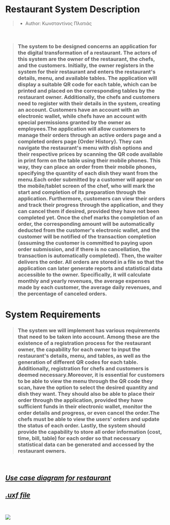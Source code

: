 # Restaurant System Description

> * Author: Κωνσταντίνος Πλατιάς 
<br/>

> ### The system to be designed concerns an application for the digital transformation of a restaurant. The actors of this system are the owner of the restaurant, the chefs, and the customers. Initially, the owner registers in the system for their restaurant and enters the restaurant's details, menu, and available tables. The application will display a suitable QR code for each table, which can be printed and placed on the corresponding tables by the restaurant owner. Additionally, the chefs and customers need to register with their details in the system, creating an account. Customers have an account with an electronic wallet, while chefs have an account with special permissions granted by the owner as employees.The application will allow customers to manage their orders through an active orders page and a completed orders page (Order History). They can navigate the restaurant's menu with dish options and their respective prices by scanning the QR code available in print form on the table using their mobile phones. This way, they can place an order from their mobile phones, specifying the quantity of each dish they want from the menu.Each order submitted by a customer will appear on the mobile/tablet screen of the chef, who will mark the start and completion of its preparation through the application. Furthermore, customers can view their orders and track their progress through the application, and they can cancel them if desired, provided they have not been completed yet. Once the chef marks the completion of an order, the corresponding amount will be automatically deducted from the customer's electronic wallet, and the customer will be notified of the transaction completion (assuming the customer is committed to paying upon order submission, and if there is no cancellation, the transaction is automatically completed). Then, the waiter delivers the order. All orders are stored in a file so that the application can later generate reports and statistical data accessible to the owner. Specifically, it will calculate monthly and yearly revenues, the average expenses made by each customer, the average daily revenues, and the percentage of canceled orders.

# System Requirements

> ### The system we will implement has various requirements that need to be taken into account. Among these are the existence of a registration process for the restaurant owner, the capability for each owner to input the restaurant's details, menu, and tables, as well as the generation of different QR codes for each table. Additionally, registration for chefs and customers is deemed necessary.Moreover, it is essential for customers to be able to view the menu through the QR code they scan, have the option to select the desired quantity and dish they want. They should also be able to place their order through the application, provided they have sufficient funds in their electronic wallet, monitor the order details and progress, or even cancel the order.The chefs must be able to view the users' orders and update the status of each order. Lastly, the system should provide the capability to store all order information (cost, time, bill, table) for each order so that necessary statistical data can be generated and accessed by the restaurant owners.

<br/>

## [ ***Use case diagram for restaurant***](docs/uml/requirements/use_case.png)

## [***.uxf file***](docs/markdown/uml/requirements/restaurant_use_case.uxf)

<br/>

![](docs/uml/requirements/use_case.png)
